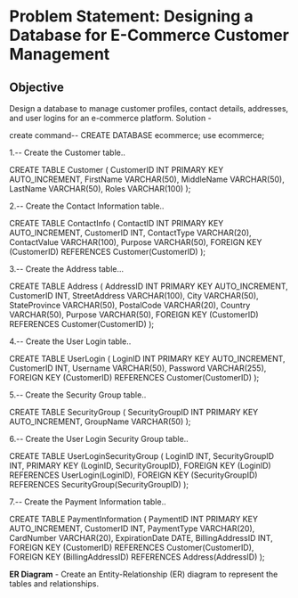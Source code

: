 # Problem Statement: Designing a Database for E-Commerce Customer Management

## Objective
Design a database to manage customer profiles, contact details, addresses, and user logins for an e-commerce platform.
Solution -

 create command--
   CREATE DATABASE ecommerce;
   use ecommerce;
   
 1.-- Create the Customer table..
 
CREATE TABLE Customer (
    CustomerID INT PRIMARY KEY AUTO_INCREMENT,
    FirstName VARCHAR(50),
    MiddleName VARCHAR(50),
    LastName VARCHAR(50),
    Roles VARCHAR(100)
);
  
2.-- Create the Contact Information table..

CREATE TABLE ContactInfo (
    ContactID INT PRIMARY KEY AUTO_INCREMENT,
    CustomerID INT,
    ContactType VARCHAR(20),
    ContactValue VARCHAR(100),
    Purpose VARCHAR(50),
    FOREIGN KEY (CustomerID) REFERENCES Customer(CustomerID)
);


3.-- Create the Address table...

CREATE TABLE Address (
    AddressID INT PRIMARY KEY AUTO_INCREMENT,
    CustomerID INT,
    StreetAddress VARCHAR(100),
    City VARCHAR(50),
    StateProvince VARCHAR(50),
    PostalCode VARCHAR(20),
    Country VARCHAR(50),
    Purpose VARCHAR(50),
    FOREIGN KEY (CustomerID) REFERENCES Customer(CustomerID)
);


4.-- Create the User Login table..

CREATE TABLE UserLogin (
    LoginID INT PRIMARY KEY AUTO_INCREMENT,
    CustomerID INT,
    Username VARCHAR(50),
    Password VARCHAR(255),
    FOREIGN KEY (CustomerID) REFERENCES Customer(CustomerID)
);

5.-- Create the Security Group table..

CREATE TABLE SecurityGroup (
    SecurityGroupID INT PRIMARY KEY AUTO_INCREMENT,
    GroupName VARCHAR(50)
);

6.-- Create the User Login Security Group table..

CREATE TABLE UserLoginSecurityGroup (
    LoginID INT,
    SecurityGroupID INT,
    PRIMARY KEY (LoginID, SecurityGroupID),
    FOREIGN KEY (LoginID) REFERENCES UserLogin(LoginID),
    FOREIGN KEY (SecurityGroupID) REFERENCES SecurityGroup(SecurityGroupID)
);

7.-- Create the Payment Information table..

CREATE TABLE PaymentInformation (
    PaymentID INT PRIMARY KEY AUTO_INCREMENT,
    CustomerID INT,
    PaymentType VARCHAR(20),
    CardNumber VARCHAR(20),
    ExpirationDate DATE,
    BillingAddressID INT,
    FOREIGN KEY (CustomerID) REFERENCES Customer(CustomerID),
    FOREIGN KEY (BillingAddressID) REFERENCES Address(AddressID)
);

 **ER Diagram**
    - Create an Entity-Relationship (ER) diagram to represent the tables and relationships.


